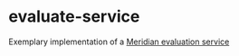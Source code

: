 # evaluate-service
Exemplary implementation of a [Meridian evaluation service](https://pl-strflt.notion.site/Meridian-Design-Doc-05-IE-smart-contract-e74b414cc28447e795b6eec249a4a06a?pvs=4)
